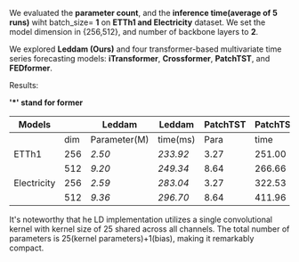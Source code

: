 We evaluated the **parameter count**, and the **inference time(average of 5 runs)** wiht batch_size\= **1** on **ETTh1 and Electricity** dataset. We set the model dimension in {256,512}, and number of backbone layers to **2**.

We explored **Leddam (Ours)** and four transformer-based multivariate time series forecasting models: **iTransformer**, **Crossformer**, **PatchTST**, and **FEDformer**. 

Results:

**'*' stand for former**
  
|Models||Leddam|Leddam|PatchTST|PatchTST|Cross*|Cross*|iTrans*|iTrans*|FED*|FED*|
|-|-|-|-|-|-|-|-|-|-|-|-|
||dim|Parameter(M)|time(ms)|Para|time|Para|time|Para|time|Para|time|
|ETTh1|256|*2.50*|*233.92*|3.27|251.00|8.19|399.00|**1.27**|**177.67**|3.43|303.556|
||512|*9.20*|*249.34*|8.64|266.66|32.11|445.74|**4.63**|**190.92**|13.68|345.736|
|Electricity|256|*2.59*|*283.04*|3.27|322.53|13.66|432.40|**1.27**|**192.12**|4.24|347.634|
||512|*9.36*|*296.70*|8.64|411.96|43.04|507.54|**4.63**|**249.60**|15.29|398.599|

It's noteworthy that he LD implementation utilizes a single convolutional kernel with kernel size of 25 shared across all channels. The total number of parameters is 25(kernel parameters)+1(bias), making it remarkably compact.
